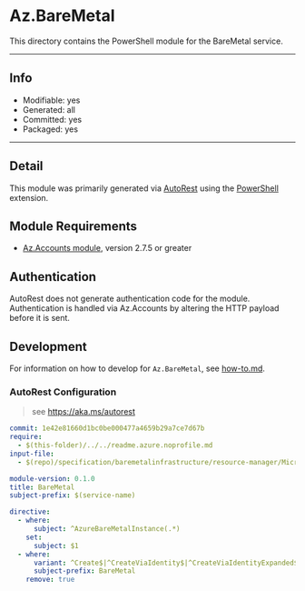 <!-- region Generated -->
# Az.BareMetal
This directory contains the PowerShell module for the BareMetal service.

---
## Info
- Modifiable: yes
- Generated: all
- Committed: yes
- Packaged: yes

---
## Detail
This module was primarily generated via [AutoRest](https://github.com/Azure/autorest) using the [PowerShell](https://github.com/Azure/autorest.powershell) extension.

## Module Requirements
- [Az.Accounts module](https://www.powershellgallery.com/packages/Az.Accounts/), version 2.7.5 or greater

## Authentication
AutoRest does not generate authentication code for the module. Authentication is handled via Az.Accounts by altering the HTTP payload before it is sent.

## Development
For information on how to develop for `Az.BareMetal`, see [how-to.md](how-to.md).
<!-- endregion -->

<!-- region Generated -->
### AutoRest Configuration
> see https://aka.ms/autorest

``` yaml
commit: 1e42e81660d1bc0be000477a4659b29a7ce7d67b
require:
  - $(this-folder)/../../readme.azure.noprofile.md
input-file: 
  - $(repo)/specification/baremetalinfrastructure/resource-manager/Microsoft.BareMetalInfrastructure/stable/2021-08-09/baremetalinfrastructure.json

module-version: 0.1.0
title: BareMetal
subject-prefix: $(service-name)

directive:
  - where:
      subject: ^AzureBareMetalInstance(.*)
    set:
      subject: $1
  - where:
      variant: ^Create$|^CreateViaIdentity$|^CreateViaIdentityExpanded$|^Update$|^UpdateViaIdentity$|^GetViaIdentity$
      subject-prefix: BareMetal
    remove: true

```
